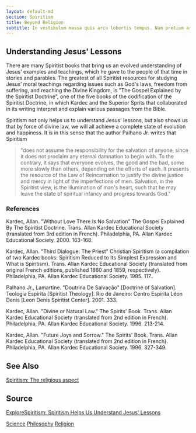 ```yaml
---
layout: default-md
section: Spiritism
title: Beyond Religion
subtitle: In vestibulum massa quis arcu lobortis tempus. Nam pretium arcu in odio vulputate luctus.
---
```


## Understanding Jesus' Lessons
There are many Spiritist books that bring us an evolved understanding of Jesus' examples and teachings, which he gave to the people of that time in stories and parables.  The greatest of all Spiritist resources for studying Jesus’ moral teachings regarding issues such as God's laws, freedom from suffering, and reaching the Divine Kingdom, is "The Gospel Explained by the Spiritist Doctrine", one of the five books of the codification of the Spiritist Doctrine, in which Kardec and the Superior Sprits that collaborated in its writing interpret and explain various passages from the Bible.  

Spiritism not only helps us to understand Jesus' lessons, but also shows us that by force of divine law, we will all achieve a complete state of evolution and happiness. It is in this sense that the author Palhano Jr. writes that Spiritism
>"does not assume the responsibility for the salvation of anyone, since it does not proclaim any eternal damnation to begin with. To the contrary, it says that everyone evolves, the good and the bad, some more slowly than others, depending on the efforts of each. It presents the resource of the Law of Reincarnation to justify the divine justice and mercy in light of the imperfections of men. Salvation, in the Spiritist view, is the illumination of man's heart, such that he may leave the state of spiritual infancy and progress towards God."
	     	
### References
Kardec, Allan. "Without Love There Is No Salvation" The Gospel  Explained By The Spiritist Doctrine.  Trans. Allan Kardec Educational Society (translated from 3rd edition in French). Philadelphia, PA. Allan Kardec Educational Society. 2000. 163-168.

Kardec, Allan. "Third Dialogue: The Priest" Christian Spiritism (a compilation of two Kardec books: Spiritism Reduced to Its Simplest Expression and What is Spiritism).  Trans. Allan Kardec Educational Society (translated from original French editions, published 1860 and 1859, respectively). Philadelphia, PA. Allan Kardec Educational Society. 1985. 117..

Palhano Jr., Lamartine. "Doutrina De Salvação" [Doctrine of Salvation]. Teología Espírita [Spiritist Theology]. Rio de Janeiro: Centro Espírita Léon Denis [Leon Denis Spiritist Center]. 2001. 333.

Kardec, Allan. "Divine or Natural Law." The Spirits' Book.  Trans. Allan Kardec Educational Society (translated from 2nd edition in French). Philadelphia, PA. Allan Kardec Educational Society. 1996. 213-214.

Kardec, Allan. "Future Joys and Sorrow." The Spirits' Book.  Trans. Allan Kardec Educational Society (translated from 2nd edition in French). Philadelphia, PA. Allan Kardec Educational Society. 1996. 327-349.




## See Also
[Spiritism: The religious aspect](./)

## Source
[ExploreSpiritism: Spiritism Helps Us Understand Jesus' Lessons](//www.explorespiritism.com/religionsalvation_Spiritism%20Helps%20Understand%20Jesus%20Lessons.htm)


<a href="../spiritism/science/" class="button">Science</a>
<a href="../spiritism/philosophy/" class="button">Philosophy</a>
<a href="../spiritism/religion/" class="button">Religion</a>
